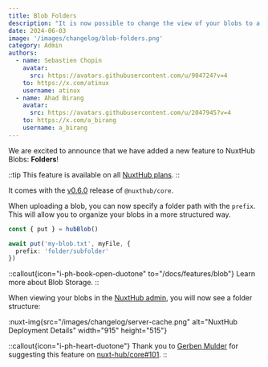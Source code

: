 ```yaml
---
title: Blob Folders
description: "It is now possible to change the view of your blobs to a folder structure."
date: 2024-06-03
image: '/images/changelog/blob-folders.png'
category: Admin
authors:
  - name: Sebastien Chopin
    avatar: 
      src: https://avatars.githubusercontent.com/u/904724?v=4
    to: https://x.com/atinux
    username: atinux
  - name: Ahad Birang
    avatar: 
      src: https://avatars.githubusercontent.com/u/2047945?v=4
    to: https://x.com/a_birang
    username: a_birang
---
```


We are excited to announce that we have added a new feature to NuxtHub Blobs: **Folders**!

::tip
This feature is available on all [NuxtHub plans](/pricing).
::

It comes with the [v0.6.0](https://github.com/nuxt-hub/core/releases/tag/v0.6.0) release of `@nuxthub/core`.

When uploading a blob, you can now specify a folder path with the `prefix`. This will allow you to organize your blobs in a more structured way.

```ts
const { put } = hubBlob()

await put('my-blob.txt', myFile, {
  prefix: 'folder/subfolder'
})
```

::callout{icon="i-ph-book-open-duotone" to="/docs/features/blob"}
Learn more about Blob Storage.
::

When viewing your blobs in the [NuxtHub admin](https://admin.hub.nuxt.com), you will now see a folder structure:

:nuxt-img{src="/images/changelog/server-cache.png" alt="NuxtHub Deployment Details" width="915" height="515"}

::callout{icon="i-ph-heart-duotone"}
Thank you to [Gerben Mulder](https://github.com/Gerbuuun) for suggesting this feature on [nuxt-hub/core#101](https://github.com/nuxt-hub/core/issues/101).
::
